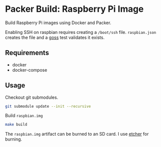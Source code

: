 # Packer Build: Raspberry Pi Image

Build Raspberry Pi images using Docker and Packer.

Enabling SSH on raspbian requires creating a `/boot/ssh` file. `raspbian.json`
creates the file and a [goss](https://github.com/aelsabbahy/goss) test
validates it exists.

## Requirements

- docker
- docker-compose

## Usage

Checkout git submodules.

```sh
git submodule update --init --recursive
```

Build `raspbian.img`

```sh
make build
```

The `raspbian.img` artifact can be burned to an SD card. I
use [etcher](https://www.balena.io/etcher) for burning.
